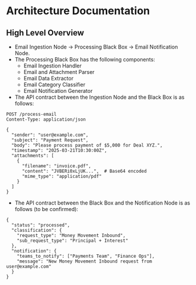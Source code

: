 # Architecture Documentation

## High Level Overview

- Email Ingestion Node -> Processing Black Box -> Email Notification Node.
- The Processing Black Box has the following components:
  - Email Ingestion Handler
  - Email and Attachment Parser
  - Email Data Extractor
  - Email Category Classifier
  - Email Notification Generator
- The API contract between the Ingestion Node and the Black Box is as follows:
```
POST /process-email
Content-Type: application/json

{
  "sender": "user@example.com",
  "subject": "Payment Request",
  "body": "Please process payment of $5,000 for Deal XYZ.",
  "timestamp": "2025-03-21T10:30:00Z",
  "attachments": [
    {
      "filename": "invoice.pdf",
      "content": "JVBERi0xLjUK...",  # Base64 encoded
      "mime_type": "application/pdf"
    }
  ]
}
```
- The API contract between the Black Box and the Notification Node is as follows (to be confirmed):
```
{
  "status": "processed",
  "classification": {
    "request_type": "Money Movement Inbound",
    "sub_request_type": "Principal + Interest"
  },
  "notification": {
    "teams_to_notify": ["Payments Team", "Finance Ops"],
    "message": "New Money Movement Inbound request from user@example.com"
  }
}
```
